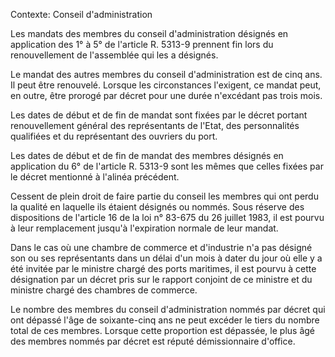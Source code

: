 Contexte: Conseil d'administration

Les mandats des membres du conseil d'administration désignés en application des 1° à 5° de l'article R. 5313-9 prennent fin lors du renouvellement de l'assemblée qui les a désignés.

Le mandat des autres membres du conseil d'administration est de cinq ans. Il peut être renouvelé. Lorsque les circonstances l'exigent, ce mandat peut, en outre, être prorogé par décret pour une durée n'excédant pas trois mois.

Les dates de début et de fin de mandat sont fixées par le décret portant renouvellement général des représentants de l'Etat, des personnalités qualifiées et du représentant des ouvriers du port.

Les dates de début et de fin de mandat des membres désignés en application du 6° de l'article R. 5313-9 sont les mêmes que celles fixées par le décret mentionné à l'alinéa précédent.

Cessent de plein droit de faire partie du conseil les membres qui ont perdu la qualité en laquelle ils étaient désignés ou nommés. Sous réserve des dispositions de l'article 16 de la loi n° 83-675 du 26 juillet 1983, il est pourvu à leur remplacement jusqu'à l'expiration normale de leur mandat.

Dans le cas où une chambre de commerce et d'industrie n'a pas désigné son ou ses représentants dans un délai d'un mois à dater du jour où elle y a été invitée par le ministre chargé des ports maritimes, il est pourvu à cette désignation par un décret pris sur le rapport conjoint de ce ministre et du ministre chargé des chambres de commerce.

Le nombre des membres du conseil d'administration nommés par décret qui ont dépassé l'âge de soixante-cinq ans ne peut excéder le tiers du nombre total de ces membres. Lorsque cette proportion est dépassée, le plus âgé des membres nommés par décret est réputé démissionnaire d'office.